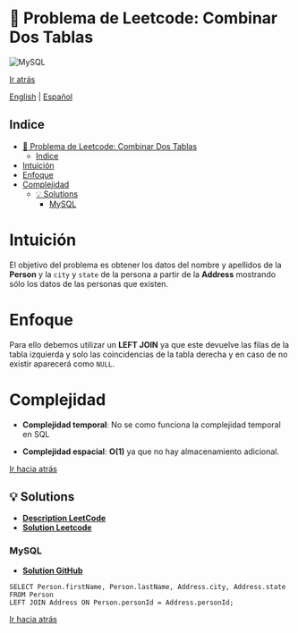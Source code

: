 # 🤔 Problema de Leetcode: Combinar Dos Tablas

![MySQL](https://img.shields.io/badge/MySQL-4479A1?logo=mysql&logoColor=white)

[Ir atrás](../README.md)

[English](./175.CombineTwoTables.md) | [Español](./175.CombineTwoTables-es.md)

## Indice

- [🤔 Problema de Leetcode: Combinar Dos Tablas](#-problema-de-leetcode-combinar-dos-tablas)
  - [Indice](#indice)
- [Intuición](#intuición)
- [Enfoque](#enfoque)
- [Complejidad](#complejidad)
  - [💡 Solutions](#-solutions)
    - [MySQL](#mysql)

# Intuición

El objetivo del problema es obtener los datos del nombre y apellidos de la **Person** y la `city` y `state` de la persona a partir de la **Address** mostrando sólo los datos de las personas que existen.

# Enfoque

Para ello debemos utilizar un **LEFT JOIN** ya que este devuelve las filas de la tabla izquierda y solo las coincidencias de la tabla derecha y en caso de no existir aparecerá como `NULL`.

# Complejidad

- **Complejidad temporal**:
No se como funciona la complejidad temporal en SQL

- **Complejidad espacial**:
**O(1)** ya que no hay almacenamiento adicional.

[Ir hacia atrás](#Indice)

## 💡 Solutions

- **[Description LeetCode](https://leetcode.com/problems/combine-two-tables/description/)**
- **[Solution Leetcode](https://leetcode.com/problems/combine-two-tables/solutions/6542875/mysql-solution-by-danielpaez-dev-ovl7/)**

### MySQL

- **[Solution GitHub](../solutions/MySQL/175.CombineTwoTables.sql)**

```mysql []
SELECT Person.firstName, Person.lastName, Address.city, Address.state
FROM Person
LEFT JOIN Address ON Person.personId = Address.personId;
```

[Ir hacia atrás](#Indice)
